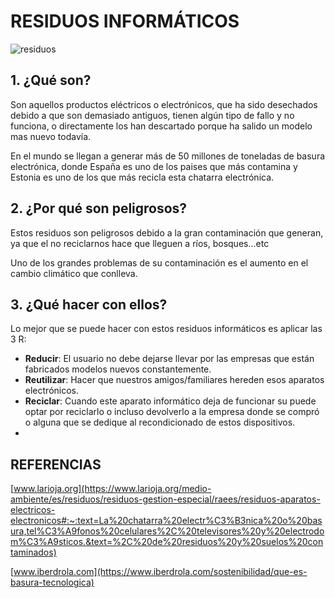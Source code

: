 # RESIDUOS INFORMÁTICOS

![residuos](informatica-ambiental/img/residuos.jpg)

## 1. ¿Qué son?
Son aquellos productos eléctricos o electrónicos, que ha sido desechados debido a que son demasiado antiguos, tienen algún tipo de fallo y no funciona, o directamente los han descartado porque ha salido un modelo mas nuevo todavía.

En el mundo se llegan a generar más de 50 millones de toneladas de basura electrónica, donde España es uno de los paises que más contamina y Estonia es uno de los que más recicla esta chatarra electrónica.
## 2. ¿Por qué son peligrosos?
Estos residuos son peligrosos debido a la gran contaminación que generan, ya que el no reciclarnos hace que lleguen a ríos, bosques...etc

Uno de los grandes problemas de su contaminación es el aumento en el cambio climático que conlleva.
## 3. ¿Qué hacer con ellos?
Lo mejor que se puede hacer con estos residuos informáticos es aplicar las 3 R:
* **Reducir**: El usuario no debe dejarse llevar por las empresas que están fabricados modelos nuevos constantemente.
* **Reutilizar**: Hacer que nuestros amigos/familiares hereden esos aparatos electrónicos.
* **Reciclar**: Cuando este aparato informático deja de funcionar su puede optar por reciclarlo o incluso devolverlo a la empresa donde se compró o alguna que se dedique al recondicionado de estos dispositivos.
* 
## REFERENCIAS
[www.larioja.org](https://www.larioja.org/medio-ambiente/es/residuos/residuos-gestion-especial/raees/residuos-aparatos-electricos-electronicos#:~:text=La%20chatarra%20electr%C3%B3nica%20o%20basura,tel%C3%A9fonos%20celulares%2C%20televisores%20y%20electrodom%C3%A9sticos.&text=%2C%20de%20residuos%20y%20suelos%20contaminados)

[www.iberdrola.com](https://www.iberdrola.com/sostenibilidad/que-es-basura-tecnologica)
